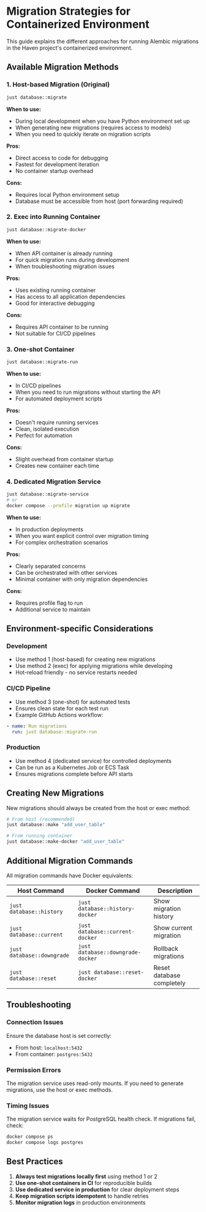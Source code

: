 # Migration Strategies for Containerized Environment

This guide explains the different approaches for running Alembic migrations in the Haven project's containerized environment.

## Available Migration Methods

### 1. Host-based Migration (Original)
```bash
just database::migrate
```

**When to use:**
- During local development when you have Python environment set up
- When generating new migrations (requires access to models)
- When you need to quickly iterate on migration scripts

**Pros:**
- Direct access to code for debugging
- Fastest for development iteration
- No container startup overhead

**Cons:**
- Requires local Python environment setup
- Database must be accessible from host (port forwarding required)

### 2. Exec into Running Container
```bash
just database::migrate-docker
```

**When to use:**
- When API container is already running
- For quick migration runs during development
- When troubleshooting migration issues

**Pros:**
- Uses existing running container
- Has access to all application dependencies
- Good for interactive debugging

**Cons:**
- Requires API container to be running
- Not suitable for CI/CD pipelines

### 3. One-shot Container
```bash
just database::migrate-run
```

**When to use:**
- In CI/CD pipelines
- When you need to run migrations without starting the API
- For automated deployment scripts

**Pros:**
- Doesn't require running services
- Clean, isolated execution
- Perfect for automation

**Cons:**
- Slight overhead from container startup
- Creates new container each time

### 4. Dedicated Migration Service
```bash
just database::migrate-service
# or
docker compose --profile migration up migrate
```

**When to use:**
- In production deployments
- When you want explicit control over migration timing
- For complex orchestration scenarios

**Pros:**
- Clearly separated concerns
- Can be orchestrated with other services
- Minimal container with only migration dependencies

**Cons:**
- Requires profile flag to run
- Additional service to maintain

## Environment-specific Considerations

### Development
- Use method 1 (host-based) for creating new migrations
- Use method 2 (exec) for applying migrations while developing
- Hot-reload friendly - no service restarts needed

### CI/CD Pipeline
- Use method 3 (one-shot) for automated tests
- Ensures clean state for each test run
- Example GitHub Actions workflow:
```yaml
- name: Run migrations
  run: just database::migrate-run
```

### Production
- Use method 4 (dedicated service) for controlled deployments
- Can be run as a Kubernetes Job or ECS Task
- Ensures migrations complete before API starts

## Creating New Migrations

New migrations should always be created from the host or exec method:

```bash
# From host (recommended)
just database::make "add_user_table"

# From running container
just database::make-docker "add_user_table"
```

## Additional Migration Commands

All migration commands have Docker equivalents:

| Host Command | Docker Command | Description |
|--------------|----------------|-------------|
| `just database::history` | `just database::history-docker` | Show migration history |
| `just database::current` | `just database::current-docker` | Show current migration |
| `just database::downgrade` | `just database::downgrade-docker` | Rollback migrations |
| `just database::reset` | `just database::reset-docker` | Reset database completely |

## Troubleshooting

### Connection Issues
Ensure the database host is set correctly:
- From host: `localhost:5432`
- From container: `postgres:5432`

### Permission Errors
The migration service uses read-only mounts. If you need to generate migrations, use the host or exec methods.

### Timing Issues
The migration service waits for PostgreSQL health check. If migrations fail, check:
```bash
docker compose ps
docker compose logs postgres
```

## Best Practices

1. **Always test migrations locally first** using method 1 or 2
2. **Use one-shot containers in CI** for reproducible builds
3. **Use dedicated service in production** for clear deployment steps
4. **Keep migration scripts idempotent** to handle retries
5. **Monitor migration logs** in production environments